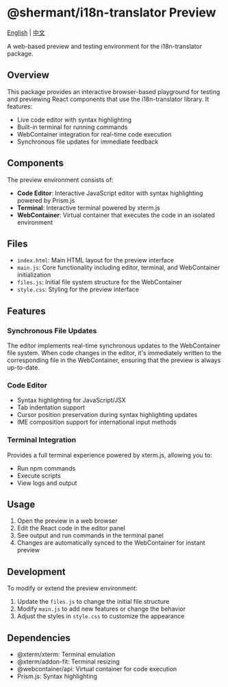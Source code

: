 # @shermant/i18n-translator Preview

[English](./README.md) | [中文](./README.zh.md)

A web-based preview and testing environment for the i18n-translator package.

## Overview

This package provides an interactive browser-based playground for testing and previewing React components that use the i18n-translator library. It features:

- Live code editor with syntax highlighting
- Built-in terminal for running commands
- WebContainer integration for real-time code execution
- Synchronous file updates for immediate feedback

## Components

The preview environment consists of:

- **Code Editor**: Interactive JavaScript editor with syntax highlighting powered by Prism.js
- **Terminal**: Interactive terminal powered by xterm.js
- **WebContainer**: Virtual container that executes the code in an isolated environment

## Files

- `index.html`: Main HTML layout for the preview interface
- `main.js`: Core functionality including editor, terminal, and WebContainer initialization
- `files.js`: Initial file system structure for the WebContainer
- `style.css`: Styling for the preview interface

## Features

### Synchronous File Updates

The editor implements real-time synchronous updates to the WebContainer file system. When code changes in the editor, it's immediately written to the corresponding file in the WebContainer, ensuring that the preview is always up-to-date.

### Code Editor

- Syntax highlighting for JavaScript/JSX
- Tab indentation support
- Cursor position preservation during syntax highlighting updates
- IME composition support for international input methods

### Terminal Integration

Provides a full terminal experience powered by xterm.js, allowing you to:
- Run npm commands
- Execute scripts
- View logs and output

## Usage

1. Open the preview in a web browser
2. Edit the React code in the editor panel
3. See output and run commands in the terminal panel
4. Changes are automatically synced to the WebContainer for instant preview

## Development

To modify or extend the preview environment:

1. Update the `files.js` to change the initial file structure
2. Modify `main.js` to add new features or change the behavior
3. Adjust the styles in `style.css` to customize the appearance

## Dependencies

- @xterm/xterm: Terminal emulation
- @xterm/addon-fit: Terminal resizing
- @webcontainer/api: Virtual container for code execution
- Prism.js: Syntax highlighting
